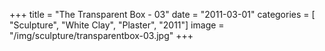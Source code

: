 +++
title = "The Transparent Box - 03"
date = "2011-03-01"
categories = [ "Sculpture", "White Clay", "Plaster", "2011"]
image = "/img/sculpture/transparentbox-03.jpg"
+++

